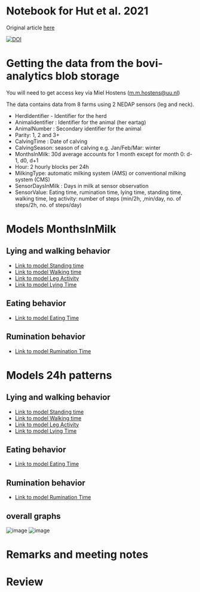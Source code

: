 Notebook for Hut et al. 2021
================

Original article [here](https://journals.plos.org/plosone/article?id=10.1371/journal.pone.0264392)

[![DOI](https://zenodo.org/badge/365004681.svg)](https://zenodo.org/badge/latestdoi/365004681)

# Getting the data from the bovi-analytics blob storage

You will need to get access key via Miel Hostens (<m.m.hostens@uu.nl>)

The data contains data from 8 farms using 2 NEDAP sensors (leg and neck). 

  - HerdIdentifier - Identifier for the herd
  - Animalidentifier : Identifier for the animal (her eartag)
  - AnimalNumber : Secondary identifier for the animal
  - Parity: 1, 2 and 3+
  - CalvingTime : Date of calving
  - CalvingSeason: season of calving e.g. Jan/Feb/Mar: winter
  - MonthsInMilk: 30d average accounts for 1 month except for month 0: d-1, d0, d+1
  - Hour: 2 hourly blocks per 24h
  - MilkingType: automatic milking system (AMS) or conventional milking system (CMS)
  - SensorDaysInMilk : Days in milk at sensor observation
  - SensorValue: Eating time, rumination time, lying time, standing time, walking time, leg activity: number of steps (min/2h, ,min/day, no. of steps/2h, no. of steps/day)

# Models MonthsInMilk

## Lying and walking behavior 

  - [Link to model Standing time](https://github.com/Bovi-analytics/hut-et-al-2021/blob/master/Lactation%20models/StandingTime_MonthsInMilk.ipynb)
  - [Link to model Walking time](https://github.com/Bovi-analytics/hut-et-al-2021/blob/master/Lactation%20models/WalkingTime_MonthsInMilk.ipynb)
  - [Link to model Leg Activity](https://github.com/Bovi-analytics/hut-et-al-2021/blob/master/Lactation%20models/LegActivity_MonthsInMilk.ipynb)
  - [Link to model Lying Time](https://github.com/Bovi-analytics/hut-et-al-2021/blob/master/Lactation%20models/LyingTime_MonthsInMilk.ipynb)


## Eating behavior

  - [Link to model Eating Time](https://github.com/Bovi-analytics/hut-et-al-2021/blob/master/Lactation%20models/EatingTime_MonthsInMilk.ipynb)

## Rumination behavior

  - [Link to model Rumination Time](https://github.com/Bovi-analytics/hut-et-al-2021/blob/master/Lactation%20models/RuminatingTime_MonthsInMilk.ipynb)

# Models 24h patterns
## Lying and walking behavior 

  - [Link to model Standing time](https://github.com/Bovi-analytics/hut-et-al-2021/blob/master/Daily%20models/StandingTime_24h_pattern.ipynb)
  - [Link to model Walking time](https://github.com/Bovi-analytics/hut-et-al-2021/blob/master/Daily%20models/WalkingTime_24h_pattern.ipynb)
  - [Link to model Leg Activity](https://github.com/Bovi-analytics/hut-et-al-2021/blob/master/Daily%20models/LegActivity_24h_pattern.ipynb)
  - [Link to model Lying Time](https://github.com/Bovi-analytics/hut-et-al-2021/blob/master/Daily%20models/LyingTime_24h_pattern.ipynb)


## Eating behavior

  - [Link to model Eating Time](https://github.com/Bovi-analytics/hut-et-al-2021/blob/master/Daily%20models/EatingTime_24h_pattern.ipynb)

## Rumination behavior

  - [Link to model Rumination Time](https://github.com/Bovi-analytics/hut-et-al-2021/blob/master/Daily%20models/RuminatingTime_24h_pattern.ipynb)

## overall graphs
![image](https://user-images.githubusercontent.com/49685958/120319276-22128000-c2e1-11eb-9233-70f34d0e50b3.png)
![image](https://user-images.githubusercontent.com/49685958/120319365-38204080-c2e1-11eb-9e15-fecfb75c4e58.png)

# Remarks and meeting notes

# Review
